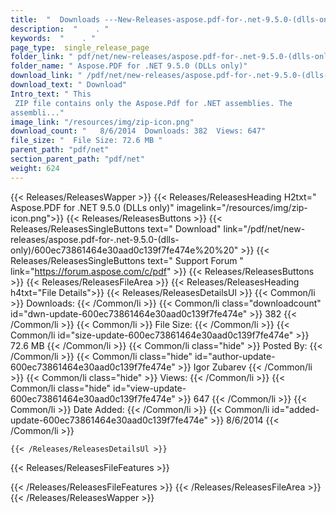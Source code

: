 ```yaml
---
title:  "  Downloads ---New-Releases-aspose.pdf-for-.net-9.5.0-(dlls-only) . " 
description:  "    . " 
keywords:  "    . " 
page_type:  single_release_page
folder_link: " pdf/net/new-releases/aspose.pdf-for-.net-9.5.0-(dlls-only)/"
folder_name: " Aspose.PDF for .NET 9.5.0 (DLLs only)"
download_link: " /pdf/net/new-releases/aspose.pdf-for-.net-9.5.0-(dlls-only)/600ec73861464e30aad0c139f7fe474e"
download_text: " Download"
Intro_text: " This
 ZIP file contains only the Aspose.Pdf for .NET assemblies. The 
assembli..."
image_link: "/resources/img/zip-icon.png"
download_count: "   8/6/2014  Downloads: 382  Views: 647"
file_size: "  File Size: 72.6 MB "
parent_path: "pdf/net"
section_parent_path: "pdf/net"
weight: 624
---
```


{{< Releases/ReleasesWapper >}}
  {{< Releases/ReleasesHeading H2txt=" Aspose.PDF for .NET 9.5.0 (DLLs only)" imagelink="/resources/img/zip-icon.png">}}
  {{< Releases/ReleasesButtons >}}
    {{< Releases/ReleasesSingleButtons text=" Download" link="/pdf/net/new-releases/aspose.pdf-for-.net-9.5.0-(dlls-only)/600ec73861464e30aad0c139f7fe474e%20%20" >}}
    {{< Releases/ReleasesSingleButtons text=" Support Forum " link="https://forum.aspose.com/c/pdf" >}}
  {{< Releases/ReleasesButtons >}}
  {{< Releases/ReleasesFileArea >}}
    {{< Releases/ReleasesHeading h4txt="File Details">}}
    {{< Releases/ReleasesDetailsUl >}}
            {{< Common/li  >}} Downloads: {{< /Common/li >}} 
      {{< Common/li class="downloadcount" id="dwn-update-600ec73861464e30aad0c139f7fe474e" >}} 382 {{< /Common/li >}} 
      {{< Common/li  >}} File Size: {{< /Common/li >}} 
      {{< Common/li id="size-update-600ec73861464e30aad0c139f7fe474e" >}} 72.6 MB {{< /Common/li >}} 
      {{< Common/li  class="hide" >}} Posted By: {{< /Common/li >}} 
      {{< Common/li class="hide" id="author-update-600ec73861464e30aad0c139f7fe474e" >}} Igor Zubarev {{< /Common/li >}} 
      {{< Common/li class="hide"  >}} Views: {{< /Common/li >}} 
      {{< Common/li class="hide" id="view-update-600ec73861464e30aad0c139f7fe474e" >}} 647 {{< /Common/li >}} 
      {{< Common/li  >}} Date Added: {{< /Common/li >}} 
      {{< Common/li id="added-update-600ec73861464e30aad0c139f7fe474e" >}} 8/6/2014 {{< /Common/li >}} 

    {{< /Releases/ReleasesDetailsUl >}}

  {{< Releases/ReleasesFileFeatures >}}
      
  {{< /Releases/ReleasesFileFeatures >}}
 {{< /Releases/ReleasesFileArea >}}
{{< /Releases/ReleasesWapper >}}


